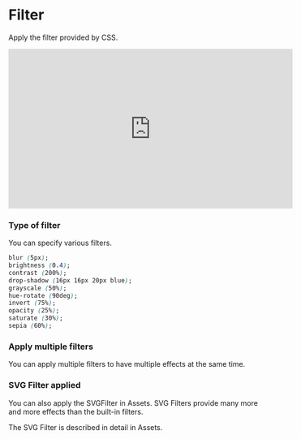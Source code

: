# Filter

Apply the filter provided by CSS.

<iframe width="560" height="315" src="https://www.youtube.com/embed/QksxenVccCs" frameborder="0" allow="accelerometer; autoplay; encrypted-media; gyroscope; picture-in-picture" allowfullscreen></iframe>

### Type of filter

You can specify various filters.

```css
blur (5px);
brightness (0.4);
contrast (200%);
drop-shadow (16px 16px 20px blue);
grayscale (50%);
hue-rotate (90deg);
invert (75%);
opacity (25%);
saturate (30%);
sepia (60%);
```

### Apply multiple filters

You can apply multiple filters to have multiple effects at the same time.

### SVG Filter applied

You can also apply the SVGFilter in Assets. SVG Filters provide many more and more effects than the built-in filters.

The SVG Filter is described in detail in Assets.